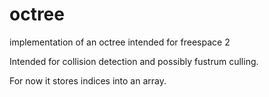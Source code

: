 # octree
implementation of an octree intended for freespace 2

Intended for collision detection and possibly fustrum culling.

For now it stores indices into an array.
